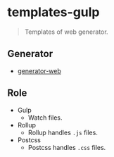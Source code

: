 # templates-gulp
> Templates of web generator.

## Generator

* [generator-web](https://github.com/lixinliang/generator-web)

## Role

* Gulp
    * Watch files.
* Rollup
    * Rollup handles `.js` files.
* Postcss
    * Postcss handles `.css` files.
